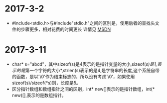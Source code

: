 # 2017-3-2
* #include<stdio.h>与#include"stdio.h"之间的区别是，使用后者的查找头文件的步骤更多，相对花费的时间更长 详情见 [MSDN](https://msdn.microsoft.com/zh-cn/library/hh875057.aspx)

# 2017-3-11
 * char* s="abcd"，其中sizeof(s)是4表示的是指针变量的大小,sizeof(*s)是1,表示的是*第一个字符的大小*,strlen(s)表示的是4,是字符串的长度,这个系统自带的函数，是以'\0'作为结束标志的，所以没有考虑‘\0’，如果使用sizeof(s)/sizeof(*s)则，长度是5。
 * 区分指针数组和数组指针之间的区别，int* new[]表示的是指针数组，int(* new)[],表示的是数组指针。
